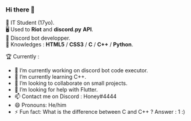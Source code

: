 ### Hi there 👋

🏫 IT Student (17yo).  
🖥️ Used to **Riot** and **discord.py** __API__.  
🔧 Discord bot developper.  
📖 Knowledges : **HTML5** / **CSS3** / **C** / **C++** / **Python**.  

🏆 Currently :
- 🔭 I’m currently working on discord bot code executor.
- 🌱 I’m currently learning C++.
- 👯 I’m looking to collaborate on small projects.
- 🤔 I’m looking for help with Flutter.
- 📫 Contact me on Discord : Honey#4444
- 😄 Pronouns: He/him
- ⚡ Fun fact: What is the difference between C and C++ ? Answer : 1 :)
